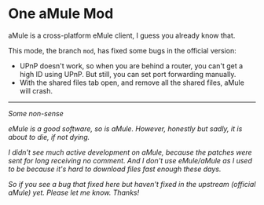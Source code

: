 # One aMule Mod

aMule is a cross-platform eMule client, I guess you already know that.

This mode, the branch `mod`, has fixed some bugs in the official version:

- UPnP doesn't work, so when you are behind a router, you can't get a high ID using UPnP. 
But still, you can set port forwarding manually.
- With the shared files tab open, and remove all the shared files, aMule will crash.

----

_Some non-sense_

_eMule is a good software, so is aMule. However, honestly but sadly, it is about to die, if not dying._

_I didn't see much active development on aMule, because the patches were sent for long receiving no comment. 
And I don't use eMule/aMule as I used to be because it's hard to download files fast enough these days._

_So if you see a bug that fixed here but haven't fixed in the upstream (official aMule) yet. Please let me know. Thanks!_
